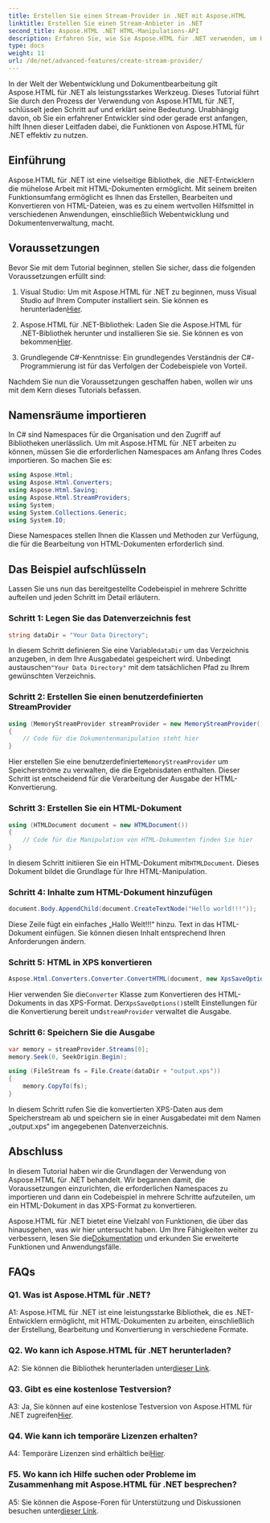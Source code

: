 ```yaml
---
title: Erstellen Sie einen Stream-Provider in .NET mit Aspose.HTML
linktitle: Erstellen Sie einen Stream-Anbieter in .NET
second_title: Aspose.HTML .NET HTML-Manipulations-API
description: Erfahren Sie, wie Sie Aspose.HTML für .NET verwenden, um HTML-Dokumente effizient zu bearbeiten. Schritt-für-Schritt-Anleitung für Entwickler.
type: docs
weight: 11
url: /de/net/advanced-features/create-stream-provider/
---
```

In der Welt der Webentwicklung und Dokumentbearbeitung gilt Aspose.HTML für .NET als leistungsstarkes Werkzeug. Dieses Tutorial führt Sie durch den Prozess der Verwendung von Aspose.HTML für .NET, schlüsselt jeden Schritt auf und erklärt seine Bedeutung. Unabhängig davon, ob Sie ein erfahrener Entwickler sind oder gerade erst anfangen, hilft Ihnen dieser Leitfaden dabei, die Funktionen von Aspose.HTML für .NET effektiv zu nutzen.

## Einführung

Aspose.HTML für .NET ist eine vielseitige Bibliothek, die .NET-Entwicklern die mühelose Arbeit mit HTML-Dokumenten ermöglicht. Mit seinem breiten Funktionsumfang ermöglicht es Ihnen das Erstellen, Bearbeiten und Konvertieren von HTML-Dateien, was es zu einem wertvollen Hilfsmittel in verschiedenen Anwendungen, einschließlich Webentwicklung und Dokumentenverwaltung, macht.

## Voraussetzungen

Bevor Sie mit dem Tutorial beginnen, stellen Sie sicher, dass die folgenden Voraussetzungen erfüllt sind:

1. Visual Studio: Um mit Aspose.HTML für .NET zu beginnen, muss Visual Studio auf Ihrem Computer installiert sein. Sie können es herunterladen[Hier](https://visualstudio.microsoft.com/).

2.  Aspose.HTML für .NET-Bibliothek: Laden Sie die Aspose.HTML für .NET-Bibliothek herunter und installieren Sie sie. Sie können es von bekommen[Hier](https://releases.aspose.com/html/net/).

3. Grundlegende C#-Kenntnisse: Ein grundlegendes Verständnis der C#-Programmierung ist für das Verfolgen der Codebeispiele von Vorteil.

Nachdem Sie nun die Voraussetzungen geschaffen haben, wollen wir uns mit dem Kern dieses Tutorials befassen.

## Namensräume importieren

In C# sind Namespaces für die Organisation und den Zugriff auf Bibliotheken unerlässlich. Um mit Aspose.HTML für .NET arbeiten zu können, müssen Sie die erforderlichen Namespaces am Anfang Ihres Codes importieren. So machen Sie es:

```csharp
using Aspose.Html;
using Aspose.Html.Converters;
using Aspose.Html.Saving;
using Aspose.Html.StreamProviders;
using System;
using System.Collections.Generic;
using System.IO;
```

Diese Namespaces stellen Ihnen die Klassen und Methoden zur Verfügung, die für die Bearbeitung von HTML-Dokumenten erforderlich sind.

## Das Beispiel aufschlüsseln

Lassen Sie uns nun das bereitgestellte Codebeispiel in mehrere Schritte aufteilen und jeden Schritt im Detail erläutern.

### Schritt 1: Legen Sie das Datenverzeichnis fest

```csharp
string dataDir = "Your Data Directory";
```

In diesem Schritt definieren Sie eine Variable`dataDir` um das Verzeichnis anzugeben, in dem Ihre Ausgabedatei gespeichert wird. Unbedingt austauschen`"Your Data Directory"` mit dem tatsächlichen Pfad zu Ihrem gewünschten Verzeichnis.

### Schritt 2: Erstellen Sie einen benutzerdefinierten StreamProvider

```csharp
using (MemoryStreamProvider streamProvider = new MemoryStreamProvider())
{
    // Code für die Dokumentenmanipulation steht hier
}
```

 Hier erstellen Sie eine benutzerdefinierte`MemoryStreamProvider` um Speicherströme zu verwalten, die die Ergebnisdaten enthalten. Dieser Schritt ist entscheidend für die Verarbeitung der Ausgabe der HTML-Konvertierung.

### Schritt 3: Erstellen Sie ein HTML-Dokument

```csharp
using (HTMLDocument document = new HTMLDocument())
{
    // Code für die Manipulation von HTML-Dokumenten finden Sie hier
}
```

 In diesem Schritt initiieren Sie ein HTML-Dokument mit`HTMLDocument`. Dieses Dokument bildet die Grundlage für Ihre HTML-Manipulation.

### Schritt 4: Inhalte zum HTML-Dokument hinzufügen

```csharp
document.Body.AppendChild(document.CreateTextNode("Hello world!!!"));
```

Diese Zeile fügt ein einfaches „Hallo Welt!!!“ hinzu. Text in das HTML-Dokument einfügen. Sie können diesen Inhalt entsprechend Ihren Anforderungen ändern.

### Schritt 5: HTML in XPS konvertieren

```csharp
Aspose.Html.Converters.Converter.ConvertHTML(document, new XpsSaveOptions(), streamProvider);
```

 Hier verwenden Sie die`Converter` Klasse zum Konvertieren des HTML-Dokuments in das XPS-Format. Der`XpsSaveOptions()`stellt Einstellungen für die Konvertierung bereit und`streamProvider` verwaltet die Ausgabe.

### Schritt 6: Speichern Sie die Ausgabe

```csharp
var memory = streamProvider.Streams[0];
memory.Seek(0, SeekOrigin.Begin);

using (FileStream fs = File.Create(dataDir + "output.xps"))
{
    memory.CopyTo(fs);
}
```

In diesem Schritt rufen Sie die konvertierten XPS-Daten aus dem Speicherstream ab und speichern sie in einer Ausgabedatei mit dem Namen „output.xps“ im angegebenen Datenverzeichnis.

## Abschluss

In diesem Tutorial haben wir die Grundlagen der Verwendung von Aspose.HTML für .NET behandelt. Wir begannen damit, die Voraussetzungen einzurichten, die erforderlichen Namespaces zu importieren und dann ein Codebeispiel in mehrere Schritte aufzuteilen, um ein HTML-Dokument in das XPS-Format zu konvertieren.

 Aspose.HTML für .NET bietet eine Vielzahl von Funktionen, die über das hinausgehen, was wir hier untersucht haben. Um Ihre Fähigkeiten weiter zu verbessern, lesen Sie die[Dokumentation](https://reference.aspose.com/html/net/) und erkunden Sie erweiterte Funktionen und Anwendungsfälle.

## FAQs

### Q1. Was ist Aspose.HTML für .NET?

A1: Aspose.HTML für .NET ist eine leistungsstarke Bibliothek, die es .NET-Entwicklern ermöglicht, mit HTML-Dokumenten zu arbeiten, einschließlich der Erstellung, Bearbeitung und Konvertierung in verschiedene Formate.

### Q2. Wo kann ich Aspose.HTML für .NET herunterladen?

A2: Sie können die Bibliothek herunterladen unter[dieser Link](https://releases.aspose.com/html/net/).

### Q3. Gibt es eine kostenlose Testversion?

 A3: Ja, Sie können auf eine kostenlose Testversion von Aspose.HTML für .NET zugreifen[Hier](https://releases.aspose.com/).

### Q4. Wie kann ich temporäre Lizenzen erhalten?

 A4: Temporäre Lizenzen sind erhältlich bei[Hier](https://purchase.aspose.com/temporary-license/).

### F5. Wo kann ich Hilfe suchen oder Probleme im Zusammenhang mit Aspose.HTML für .NET besprechen?

 A5: Sie können die Aspose-Foren für Unterstützung und Diskussionen besuchen unter[dieser Link](https://forum.aspose.com/).